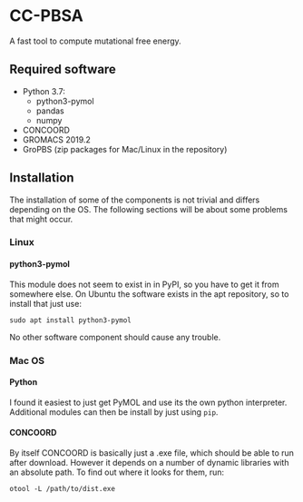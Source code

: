 # CC-PBSA
A fast tool to compute mutational free energy.

## Required software

+ Python 3.7:
  + python3-pymol
  + pandas
  + numpy
+ CONCOORD
+ GROMACS 2019.2
+ GroPBS (zip packages for Mac/Linux in the repository)

## Installation

The installation of some of the components is not trivial and differs depending on the OS.
The following sections will be about some problems that might occur.

### Linux

#### python3-pymol

This module does not seem to exist in in PyPI, so you have to get it from somewhere else.
On Ubuntu the software exists in the apt repository, so to install that just use:

`sudo apt install python3-pymol`

No other software component should cause any trouble.

### Mac OS

#### Python

I found it easiest to just get PyMOL and use its the own python interpreter.
Additional modules can then be install by just using `pip`.

#### CONCOORD

By itself CONCOORD is basically just a .exe file, which should be able to run after download.
However it depends on a number of dynamic libraries with an absolute path.
To find out where it looks for them, run:

`otool -L /path/to/dist.exe`
